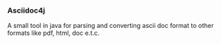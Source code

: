 ### Asciidoc4j
A small tool in java for parsing and converting ascii doc format to other formats like pdf, html, doc e.t.c.